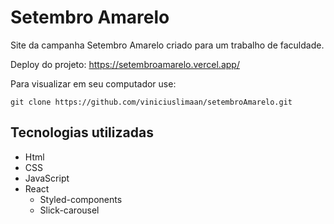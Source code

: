 # Setembro Amarelo
Site da campanha Setembro Amarelo criado para um trabalho de faculdade.

Deploy do projeto:
https://setembroamarelo.vercel.app/

Para visualizar em seu computador use: 

```
git clone https://github.com/viniciuslimaan/setembroAmarelo.git
```

## Tecnologias utilizadas
* Html
* CSS
* JavaScript
* React
    * Styled-components
    * Slick-carousel

